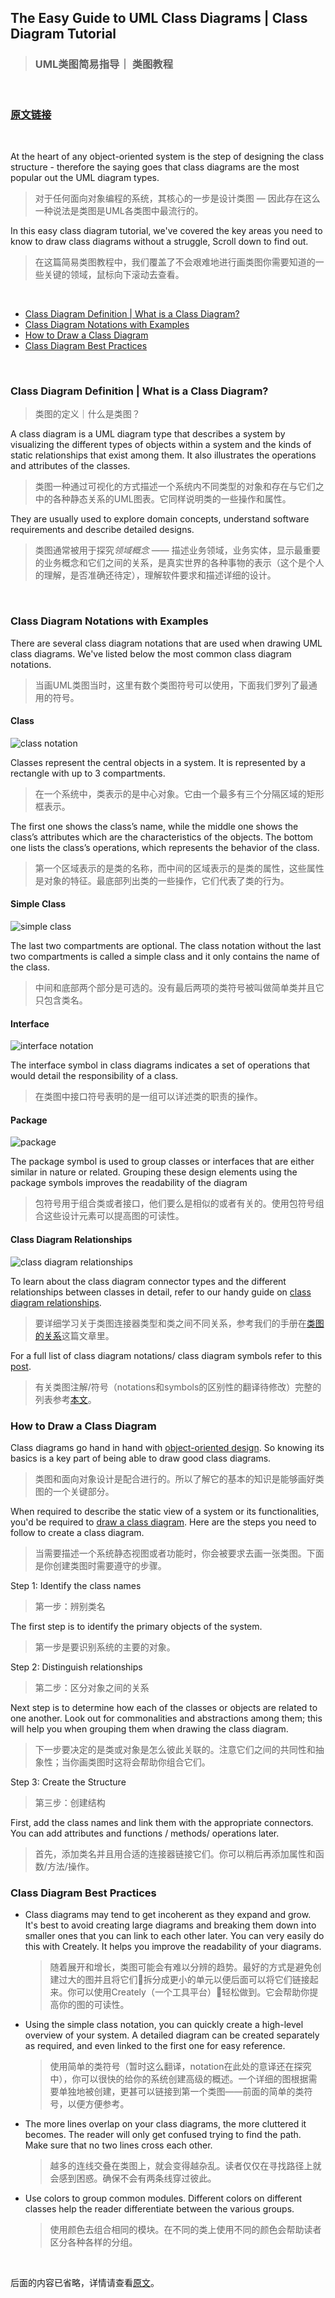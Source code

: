 ## The Easy Guide to UML Class Diagrams | Class Diagram Tutorial

> ### UML类图简易指导｜ 类图教程

<br/>

### [原文链接](https://creately.com/blog/diagrams/class-diagram-tutorial)
<br/>


At the heart of any object-oriented system is the step of designing the class structure - therefore the saying goes that class diagrams are the most popular out the UML diagram types.

> 对于任何面向对象编程的系统，其核心的一步是设计类图 — 因此存在这么一种说法是类图是UML各类图中最流行的。



In this easy class diagram tutorial, we've covered the key areas you need to know to draw class diagrams without a struggle, Scroll down to find out.

> 在这篇简易类图教程中，我们覆盖了不会艰难地进行画类图你需要知道的一些关键的领域，鼠标向下滚动去查看。

<br/>

  - [Class Diagram Definition | What is a Class Diagram?](#class-diagram-definition--what-is-a-class-diagram)
  - [Class Diagram Notations with Examples](#class-diagram-notations-with-examples)
  - [How to Draw a Class Diagram](#how-to-draw-a-class-diagram)
  - [Class Diagram Best Practices](#class-diagram-best-practices)

<br/>

### Class Diagram Definition | What is a Class Diagram?
> 类图的定义｜什么是类图？

A class diagram is a UML diagram type that describes a system by visualizing the different types of objects within a system and the kinds of static relationships that exist among them. It also illustrates the operations and attributes of the classes.

> 类图一种通过可视化的方式描述一个系统内不同类型的对象和存在与它们之中的各种静态关系的UML图表。它同样说明类的一些操作和属性。

They are usually used to explore domain concepts, understand software requirements and describe detailed designs.

> 类图通常被用于探究*领域概念* —— 描述业务领域，业务实体，显示最重要的业务概念和它们之间的关系，是真实世界的各种事物的表示（这个是个人的理解，是否准确还待定），理解软件要求和描述详细的设计。

<br/>

### Class Diagram Notations with Examples

There are several class diagram notations that are used when drawing UML class diagrams. We've listed below the most common class diagram notations.

> 当画UML类图当时，这里有数个类图符号可以使用，下面我们罗列了最通用的符号。

#### Class

![class notation](./assets/Class-Notation.png)

Classes represent the central objects in a system. It is represented by a rectangle with up to 3 compartments.
> 在一个系统中，类表示的是中心对象。它由一个最多有三个分隔区域的矩形框表示。

The first one shows the class’s name, while the middle one shows the class’s attributes which are the characteristics of the objects. The bottom one lists the class’s operations, which represents the behavior of the class.

> 第一个区域表示的是类的名称，而中间的区域表示的是类的属性，这些属性是对象的特征。最底部列出类的一些操作，它们代表了类的行为。

#### Simple Class
![simple class](./assets/Simple-Class.png)<br/>

The last two compartments are optional. The class notation without the last two compartments is called a simple class and it only contains the name of the class.

> 中间和底部两个部分是可选的。没有最后两项的类符号被叫做简单类并且它只包含类名。

#### Interface

![interface notation](./assets/Interface-notation.png)

The interface symbol in class diagrams indicates a set of operations that would detail the responsibility of a class.
> 在类图中接口符号表明的是一组可以详述类的职责的操作。

#### Package
![package](./assets/Package.png)

The package symbol is used to group classes or interfaces that are either similar in nature or related. Grouping these design elements using the package symbols improves the readability of the diagram
> 包符号用于组合类或者接口，他们要么是相似的或者有关的。使用包符号组合这些设计元素可以提高图的可读性。

#### Class Diagram Relationships

![class diagram relationships](./assets/Class-Diagram-Relationships.png)

To learn about the class diagram connector types and the different relationships between classes in detail, refer to our handy guide on [class diagram relationships](https://creately.com/blog/diagrams/class-diagram-relationships/).
> 要详细学习关于类图连接器类型和类之间不同关系，参考我们的手册在[类图的关系](https://creately.com/blog/diagrams/class-diagram-relationships/)这篇文章里。

For a full list of class diagram notations/ class diagram symbols refer to this [post](https://creately.com/blog/diagrams/class-diagram-relationships/).
> 有关类图注解/符号（notations和symbols的区别性的翻译待修改）完整的列表参考[本文](https://creately.com/blog/diagrams/class-diagram-relationships/)。

### How to Draw a Class Diagram

Class diagrams go hand in hand with [object-oriented design](https://www.tutorialspoint.com/object_oriented_analysis_design/ooad_object_oriented_design.htm). So knowing its basics is a key part of being able to draw good class diagrams.
> 类图和面向对象设计是配合进行的。所以了解它的基本的知识是能够画好类图的一个关键部分。

When required to describe the static view of a system or its functionalities, you'd be required to [draw a class diagram](https://creately.com/diagram-type/class-diagram). Here are the steps you need to follow to create a class diagram.
> 当需要描述一个系统静态视图或者功能时，你会被要求去画一张类图。下面是你创建类图时需要遵守的步骤。

Step 1: Identify the class names
> 第一步：辨别类名

The first step is to identify the primary objects of the system.
> 第一步是要识别系统的主要的对象。

Step 2: Distinguish relationships
> 第二步：区分对象之间的关系

Next step is to determine how each of the classes or objects are related to one another. Look out for commonalities and abstractions among them; this will help you when grouping them when drawing the class diagram.
> 下一步要决定的是类或对象是怎么彼此关联的。注意它们之间的共同性和抽象性；当你画类图时这将会帮助你组合它们。

Step 3: Create the Structure
> 第三步：创建结构

First, add the class names and link them with the appropriate connectors. You can add attributes and functions / methods/ operations later.
> 首先，添加类名并且用合适的连接器链接它们。你可以稍后再添加属性和函数/方法/操作。

### Class Diagram Best Practices

- Class diagrams may tend to get incoherent as they expand and grow. It's best to avoid creating large diagrams and breaking them down into smaller ones that you can link to each other later. You can very easily do this with Creately. It helps you improve the readability of your diagrams.
  > 随着展开和增长，类图可能会有难以分辨的趋势。最好的方式是避免创建过大的图并且将它们拆分成更小的单元以便后面可以将它们链接起来。你可以使用Creately（一个工具平台）轻松做到。它会帮助你提高你的图的可读性。

- Using the simple class notation, you can quickly create a high-level overview of your system. A detailed diagram can be created separately as required, and even linked to the first one for easy reference.
  > 使用简单的类符号（暂时这么翻译，notation在此处的意译还在探究中），你可以很快的给你的系统创建高级的概述。一个详细的图根据需要单独地被创建，更甚可以链接到第一个类图——前面的简单的类符号，以便方便参考。

- The more lines overlap on your class diagrams, the more cluttered it becomes. The reader will only get confused trying to find the path. Make sure that no two lines cross each other.
  > 越多的连线交叠在类图上，就会变得越杂乱。读者仅仅在寻找路径上就会感到困惑。确保不会有两条线穿过彼此。

- Use colors to group common modules. Different colors on different classes help the reader differentiate between the various groups.
  > 使用颜色去组合相同的模块。在不同的类上使用不同的颜色会帮助读者区分各种各样的分组。

<br/>

后面的内容已省略，详情请查看[原文]((https://creately.com/blog/diagrams/class-diagram-tutorial))。







